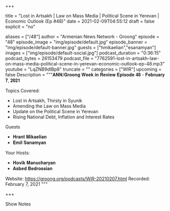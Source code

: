 
+++

title = "Lost in Artsakh | Law on Mass Media | Political Scene in Yerevan | Economic Outlook (Ep #48)"
date = 2021-02-09T04:55:12
draft = false
explicit = "no"

aliases = ["/48"]
author = "Armenian News Network - Groong"
episode = "48"
episode_image = "img/episode/default.jpg"
episode_banner = "img/episode/default-banner.jpg"
guests = ["hmikaelian","esanamyan"]
images = ["img/episode/default-social.jpg"]
podcast_duration = "0:36:15"
podcast_bytes = 26153479
podcast_file = "7762591-lost-in-artsakh-law-on-mass-media-political-scene-in-yerevan-economic-outlook-ep-48.mp3"
youtube = "LqZNB9dIBp8"
truncate = ""
categories = ["WIR"]
upcoming = false
Description = """𝐀𝐍𝐍/𝐆𝐫𝐨𝐨𝐧𝐠 𝐖𝐞𝐞𝐤 𝐢𝐧 𝐑𝐞𝐯𝐢𝐞𝐰 𝐄𝐩𝐢𝐬𝐨𝐝𝐞 𝟒𝟖 - 𝐅𝐞𝐛𝐫𝐮𝐚𝐫𝐲 𝟕, 𝟐𝟎𝟐𝟏


Topics Covered:
- Lost in Artsakh, Thirsty in Syunik
- Amending the Law on Mass Media
- Update on the Political Scene in Yerevan
- Rising National Debt, Inflation and Interest Rates


Guests
- 𝐇𝐫𝐚𝐧𝐭 𝐌𝐢𝐤𝐚𝐞𝐥𝐢𝐚𝐧
- 𝐄𝐦𝐢𝐥 𝐒𝐚𝐧𝐚𝐦𝐲𝐚𝐧


Your Hosts:
- 𝐇𝐨𝐯𝐢𝐤 𝐌𝐚𝐧𝐮𝐜𝐡𝐚𝐫𝐲𝐚𝐧
- 𝐀𝐬𝐛𝐞𝐝 𝐁𝐞𝐝𝐫𝐨𝐬𝐬𝐢𝐚𝐧


Website: https://groong.org/podcasts/WiR-20210207.html
Recorded: February 7, 2021
"""

+++

Show Notes

